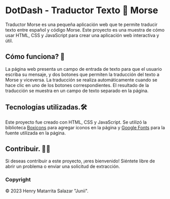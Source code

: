 # DotDash - Traductor Texto 🔁 Morse

Traductor Morse es una pequeña aplicación web que te permite traducir texto entre español y código Morse. Este proyecto es una muestra de cómo usar HTML, CSS y JavaScript para crear una aplicación web interactiva y útil.

## Cómo funciona? 🤔

La página web presenta un campo de entrada de texto para que el usuario escriba su mensaje, y dos botones que permiten la traducción del texto a Morse y viceversa. La traducción se realiza automáticamente cuando se hace clic en uno de los botones correspondientes. El resultado de la traducción se muestra en un campo de texto separado en la página.

## Tecnologías utilizadas.🛠️

Este proyecto fue creado con HTML, CSS y JavaScript. Se utilizó la biblioteca [Boxicons](https://boxicons.com/) para agregar iconos en la página y [Google Fonts](https://fonts.google.com/) para la fuente utilizada en la página.

## Contribuir. 🤝🏼

Si deseas contribuir a este proyecto, ¡eres bienvenido! Siéntete libre de abrir un problema o enviar una solicitud de extracción.

### Copyright

&copy; 2023 Henry Matarrita Salazar "Junii".

